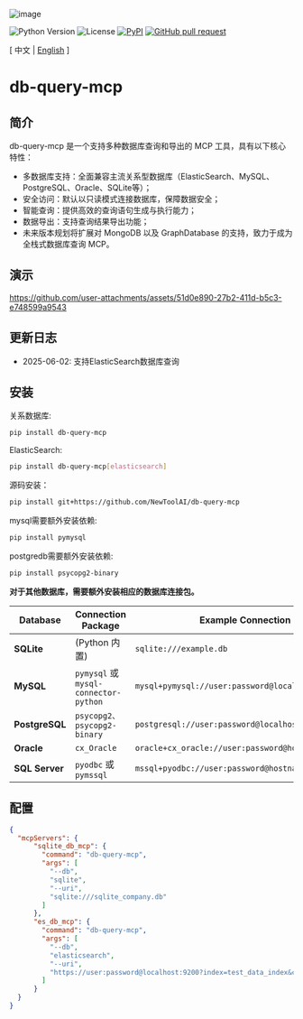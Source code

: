 ![image](logo.png)

![Python Version](https://img.shields.io/badge/python-3.10+-aff.svg)
![License](https://img.shields.io/badge/license-Apache%202-dfd.svg)
[![PyPI](https://img.shields.io/pypi/v/db-query-mcp)](https://pypi.org/project/db-query-mcp/)
[![GitHub pull request](https://img.shields.io/badge/PRs-welcome-blue)](https://github.com/Shulin-Zhang/db-query-mcp/pulls)

\[ 中文 | [English](README.md) \]

# db-query-mcp

## 简介
db-query-mcp 是一个支持多种数据库查询和导出的 MCP 工具，具有以下核心特性：

- ​多数据库支持​：全面兼容主流关系型数据库（ElasticSearch、MySQL、PostgreSQL、Oracle、SQLite等）；
- 安全访问​：默认以只读模式连接数据库，保障数据安全；
- 智能查询​：提供高效的查询语句生成与执行能力；
- ​数据导出​：支持查询结果导出功能；
- 未来版本规划将扩展对 MongoDB 以及 GraphDatabase 的支持，致力于成为全栈式数据库查询 MCP。

## 演示
https://github.com/user-attachments/assets/51d0e890-27b2-411d-b5c3-e748599a9543

## 更新日志

- 2025-06-02: 支持ElasticSearch数据库查询

## 安装

关系数据库:
```bash
pip install db-query-mcp
```

ElasticSearch:
```bash
pip install db-query-mcp[elasticsearch]
```

源码安装：
```bash
pip install git+https://github.com/NewToolAI/db-query-mcp
```

mysql需要额外安装依赖:
```bash
pip install pymysql
```

postgredb需要额外安装依赖:
```bash
pip install psycopg2-binary
```

**对于其他数据库，需要额外安装相应的数据库连接包。**

| Database    | Connection Package       | Example Connection String |
|-------------|--------------------------|--------------------------|
| **SQLite**  | (Python 内置) | `sqlite:///example.db` |
| **MySQL**   | `pymysql` 或 `mysql-connector-python` | `mysql+pymysql://user:password@localhost/dbname` |
| **PostgreSQL** | `psycopg2、psycopg2-binary` | `postgresql://user:password@localhost:5432/dbname` |
| **Oracle**  | `cx_Oracle` | `oracle+cx_oracle://user:password@hostname:1521/sidname` |
| **SQL Server** | `pyodbc` 或 `pymssql` | `mssql+pyodbc://user:password@hostname/dbname`    |

## 配置

```json
{
  "mcpServers": {
      "sqlite_db_mcp": {
        "command": "db-query-mcp",
        "args": [
          "--db",
          "sqlite",
          "--uri", 
          "sqlite:///sqlite_company.db"
        ]
      },
      "es_db_mcp": {
        "command": "db-query-mcp",
        "args": [
          "--db",
          "elasticsearch",
          "--uri", 
          "https://user:password@localhost:9200?index=test_data_index&ca_certs=/home/user/http_ca.crt"
        ]
      }
  }
}
```
